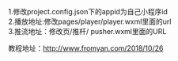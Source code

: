 1.修改project.config.json下的appid为自己小程序id <br>
2.播放地址:修改pages/player/player.wxml里面的url <br>
3.推流地址：修改页/推杆/ pusher.wxml里面的URL 

教程地址：http://www.fromyan.com/2018/10/26
